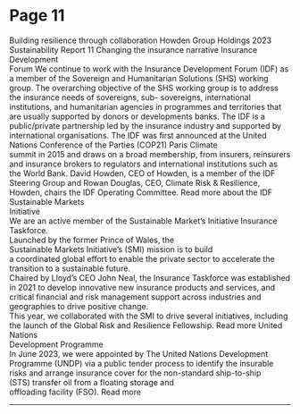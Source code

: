 # Page 11

Building resilience through collaboration 
 Howden Group Holdings 2023 Sustainability Report 
11
Changing the insurance narrative
Insurance Development  
Forum 
We continue to work with the Insurance Development 
Forum (IDF) as a member of the Sovereign and 
Humanitarian Solutions (SHS) working group. 
The overarching objective of the SHS working group 
is to address the insurance needs of sovereigns, sub- 
sovereigns, international institutions, and humanitarian 
agencies in programmes and territories that are usually 
supported by donors or developments banks. 
The IDF is a public/private partnership led by the 
insurance industry and supported by international 
organisations. 
The IDF was first announced at the United Nations 
Conference of the Parties (COP21) Paris Climate  
summit in 2015 and draws on a broad membership, 
from insurers, reinsurers and insurance brokers to 
regulators and international institutions such as  
the World Bank. 
David Howden, CEO of Howden, is a member of the IDF 
Steering Group and Rowan Douglas, CEO, Climate Risk & 
Resilience, Howden, chairs the IDF Operating Committee. 
Read more about the IDF
Sustainable Markets  
Initiative   
We are an active member of the Sustainable Market’s 
Initiative Insurance Taskforce.  
Launched by the former Prince of Wales, the  
Sustainable Markets Initiative’s (SMI) mission is to build  
a coordinated global effort to enable the private sector 
to accelerate the transition to a sustainable future.  
Chaired by Lloyd’s CEO John Neal, the Insurance 
Taskforce was established in 2021 to develop innovative 
new insurance products and services, and critical 
financial and risk management support across industries 
and geographies to drive positive change.  
This year, we collaborated with the SMI to drive several 
initiatives, including the launch of the Global Risk and 
Resilience Fellowship. Read more
United Nations  
Development Programme  
In June 2023, we were appointed by The United Nations 
Development Programme (UNDP) via a public tender 
process to identify the insurable risks and arrange 
insurance cover for the non-standard ship-to-ship  
(STS) transfer oil from a floating storage and  
offloading facility (FSO). Read more


---